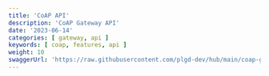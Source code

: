 ```yaml
---
title: 'CoAP API'
description: 'CoAP Gateway API'
date: '2023-06-14'
categories: [ gateway, api ]
keywords: [ coap, features, api ]
weight: 10
swaggerUrl: 'https://raw.githubusercontent.com/plgd-dev/hub/main/coap-gateway/swagger.yaml'
---
```

